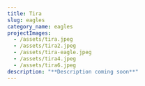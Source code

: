 ```yaml
---
title: Tira
slug: eagles
category_name: eagles
projectImages:
  - /assets/tira.jpeg
  - /assets/tira2.jpeg
  - /assets/tira-eagle.jpeg
  - /assets/tira4.jpeg
  - /assets/tira6.jpeg
description: "**Description coming soon**"
---
```

